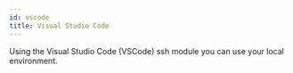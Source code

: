 ```yaml
---
id: vscode
title: Visual Studio Code
---
```


Using the Visual Studio Code (VSCode) ssh module you can use your local environment.

